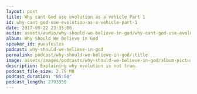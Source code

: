 ```yaml
---
layout: post
title: Why cant God use evolution as a vehicle Part 1
id: why-cant-god-use-evolution-as-a-vehicle-part-1
date: 2017-09-22 23:35:00
audio: assets/audio/why-should-we-believe-in-god/why-cant-god-use-evolution-as-a-vehicle-part-1.mp3
album: Why Should We Believe In God
speaker_id: yusufestes
podcast: why-should-we-believe-in-god
permalink: podcast/why-should-we-believe-in-god/:title
image: assets/images/podcasts/why-should-we-believe-in-god/album-picture-small.jpg
description: Explaining why evolution is not true.
podcast_file_size: 2.79 MB
podcast_duration: "05:50"
podcast_length: 2793350
---
```

